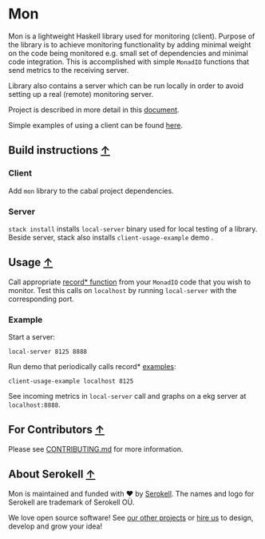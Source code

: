 # Mon

Mon is a lightweight Haskell library used for monitoring (client). Purpose of the library is to achieve monitoring functionality by adding minimal weight on the code being monitored e.g. small set of dependencies and minimal code integration. This is accomplished with simple `MonadIO` functions that send metrics to the receiving server.

Library also contains a server which can be run locally in order to avoid setting up a real (remote) monitoring server.

Project is described in more detail in this [document](https://docs.google.com/document/d/1Sa-P58foIBnzzO7-OBRwGP63kX_GveiO824_3Fd2WBU/edit#heading=h.kraf7dd0j1m).

Simple examples of using a client can be found [here](https://github.com/serokell/mon/blob/master/client-usage-example/Main.hs).

## Build instructions [↑](#-mon)

### Client
Add `mon` library to the cabal project dependencies.

### Server
`stack install` installs `local-server` binary used for local testing of a library.
Beside server, stack also installs  `client-usage-example` demo .

## Usage [↑](#-mon)

Call appropriate [record\* function](https://github.com/serokell/mon/blob/master/src/Mon.hs#L3) from your `MonadIO` code that you wish to monitor.
Test this calls on `localhost` by running `local-server` with the corresponding port.
### Example
Start a server:

`local-server 8125 8888`

Run demo that periodically calls record\* [examples](https://github.com/serokell/mon/blob/master/client-usage-example/Main.hs):

`client-usage-example localhost 8125`

See incoming metrics in `local-server` call and graphs on a ekg server at `localhost:8888`.
## For Contributors [↑](#-mon)

Please see [CONTRIBUTING.md](CONTRIBUTING.md) for more information.

## About Serokell [↑](#-mon)

Mon is maintained and funded with :heart: by
[Serokell](https://serokell.io/). The names and logo for Serokell are trademark
of Serokell OÜ.

We love open source software! See [our other
projects](https://serokell.io/community?utm_source=github) or [hire
us](https://serokell.io/hire-us?utm_source=github) to design, develop and grow
your idea!
